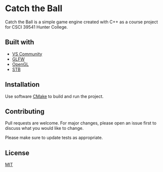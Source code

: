 # Catch the Ball

Catch the Ball is a simple game engine created with C++ as a course project for CSCI 39541 Hunter College.

## Built with

* [VS Community](https://visualstudio.microsoft.com/vs/community/)
* [GLFW](https://www.glfw.org/)
* [OpenGL](https://www.opengl.org/)
* [STB](https://github.com/nothings/stb)

## Installation

Use software [CMake](https://cmake.org/) to build and run the project.

## Contributing
Pull requests are welcome. For major changes, please open an issue first to discuss what you would like to change.

Please make sure to update tests as appropriate.

## License
[MIT](https://choosealicense.com/licenses/mit/)
